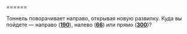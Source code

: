 ======

Тоннель поворачивает направо, открывая новую развилку. Куда вы пойдете — направо ([**190**](#n_190)), налево ([**66**](#n_66)) или прямо ([**300**](#n_300))?

